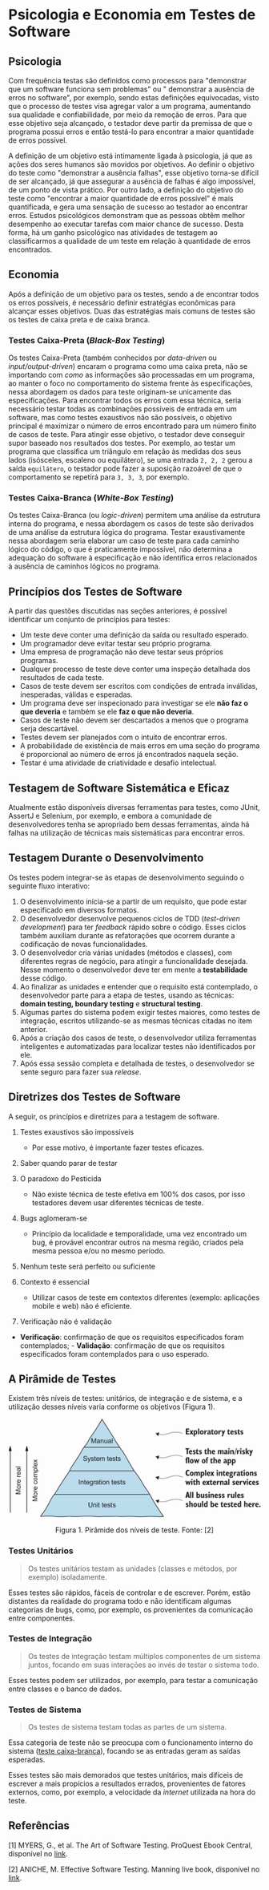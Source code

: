 # Psicologia e Economia em Testes de Software

## Psicologia

Com frequência testas são definidos como processos para "demonstrar que um software funciona sem problemas" ou "
demonstrar a ausência de erros no software", por exemplo, sendo estas definições equivocadas, visto que o processo de
testes visa agregar valor a um programa, aumentando sua qualidade e confiabilidade, por meio da remoção de erros. Para
que esse objetivo seja alcançado, o testador deve partir da premissa de que o programa possui erros e então testá-lo
para encontrar a maior quantidade de erros possível.

A definição de um objetivo está intimamente ligada à psicologia, já que as ações dos seres humanos são movidos por
objetivos. Ao definir o objetivo do teste como "demonstrar a ausência falhas", esse objetivo torna-se difícil de ser
alcançado, já que assegurar a ausência de falhas é algo impossível, de um ponto de vista prático. Por outro lado, a
definição do objetivo do teste como "encontrar a maior quantidade de erros possível" é mais quantificada, e gera uma
sensação de sucesso ao testador ao encontrar erros. Estudos psicológicos demonstram que as pessoas obtêm melhor
desempenho ao executar tarefas com maior chance de sucesso. Desta forma, há um ganho psicológico nas atividades de
testagem ao classificarmos a qualidade de um teste em relação à quantidade de erros encontrados.

## Economia

Após a definição de um objetivo para os testes, sendo a de encontrar todos os erros possíveis, é necessário definir
estratégias econômicas para alcançar esses objetivos. Duas das estratégias mais comuns de testes são os testes de caixa
preta e de caixa branca.

### Testes Caixa-Preta (*Black-Box Testing*)

Os testes Caixa-Preta (também conhecidos por *data-driven* ou *input/output-driven*) encaram o programa como uma caixa
preta, não se importando com *como* as informações são processadas em um programa, ao manter o foco no comportamento do
sistema frente às especificações, nessa abordagem os dados para teste originam-se unicamente das especificações. Para
encontrar todos os erros com essa técnica, seria necessário testar todas as combinações possíveis de entrada em um
software, mas como testes exaustivos não são possíveis, o objetivo principal é maximizar o número de erros encontrado
para um número finito de casos de teste. Para atingir esse objetivo, o testador deve conseguir supor baseado nos
resultados dos testes. Por exemplo, ao testar um programa que classifica um triângulo em relação às medidas dos seus
lados (isósceles, escaleno ou equilátero), se uma entrada `2, 2, 2` gerou a saída `equilátero`, o testador pode fazer a
suposição razoável de que o comportamento se repetirá para `3, 3, 3`, por exemplo.

### Testes Caixa-Branca (*White-Box Testing*)

Os testes Caixa-Branca (ou *logic-driven*) permitem uma análise da estrutura interna do programa, e nessa abordagem os
casos de teste são derivados de uma análise da estrutura lógica do programa. Testar exaustivamente nessa abordagem seria
elaborar um caso de teste para cada caminho lógico do código, o que é praticamente impossível, não determina a
adequação do software à especificação e não identifica erros relacionados à ausência de caminhos lógicos no programa.

## Princípios dos Testes de Software

A partir das questões discutidas nas seções anteriores, é possível identificar um conjunto de princípios para testes:

- Um teste deve conter uma definição da saída ou resultado esperado.
- Um programador deve evitar testar seu próprio programa.
- Uma empresa de programação não deve testar seus próprios programas.
- Qualquer processo de teste deve conter uma inspeção detalhada dos resultados de cada teste.
- Casos de teste devem ser escritos com condições de entrada inválidas, inesperadas, válidas e esperadas.
- Um programa deve ser inspecionado para investigar se ele **não faz o que deveria** e também se ele **faz o que não
  deveria**.
- Casos de teste não devem ser descartados a menos que o programa serja descartável.
- Testes devem ser planejados com o intuito de encontrar erros.
- A probabilidade de existência de mais erros em uma seção do programa é proporcional ao número de erros já encontrados
  naquela seção.
- Testar é uma atividade de criatividade e desafio intelectual.

## Testagem de Software Sistemática e Eficaz

Atualmente estão disponíveis diversas ferramentas para testes, como JUnit, AssertJ e Selenium, por exemplo, e
embora a comunidade de desenvolvedores tenha se apropriado bem dessas ferramentas, ainda há falhas na utilização de
técnicas mais sistemáticas para encontrar erros.

## Testagem Durante o Desenvolvimento

Os testes podem integrar-se às etapas de desenvolvimento seguindo o seguinte fluxo interativo:

1. O desenvolvimento inicia-se a partir de um requisito, que pode estar especificado em diversos formatos.
2. O desenvolvedor desenvolve pequenos ciclos de TDD (*test-driven development*) para ter *feedback* rápido sobre o
   código. Esses ciclos também auxiliam durante as refatorações que ocorrem durante a codificação de novas
   funcionalidades.
3. O desenvolvedor cria várias unidades (métodos e classes), com diferentes regras de negócio, para atingir a
   funcionalidade desejada. Nesse momento o desenvolvedor deve ter em mente a **testabilidade** desse código.
4. Ao finalizar as unidades e entender que o requisito está contemplado, o desenvolvedor parte para a etapa de testes,
   usando as técnicas: **domain testing, boundary testing** e **structural testing**.
5. Algumas partes do sistema podem exigir testes maiores, como testes de integração, escritos utilizando-se as
   mesmas técnicas citadas no item anterior.
6. Após a criação dos casos de teste, o desenvolvedor utiliza ferramentas inteligentes e automatizadas para localizar
   testes não
   identificados por ele.
7. Após essa sessão completa e detalhada de testes, o desenvolvedor se sente seguro para fazer sua *release*.

## Diretrizes dos Testes de Software

A seguir, os princípios e diretrizes para a testagem de software.

1. Testes exaustivos são impossíveis

   - Por esse motivo, é importante fazer testes eficazes.

2. Saber quando parar de testar
3. O paradoxo do Pesticida

   - Não existe técnica de teste efetiva em 100% dos casos, por isso testadores devem usar diferentes técnicas de
   teste.

4. Bugs aglomeram-se

   - Princípio da localidade e temporalidade, uma vez encontrado um bug, é provável encontrar outros na mesma região, criados pela mesma pessoa e/ou no mesmo período.

5. Nenhum teste será perfeito ou suficiente
6. Contexto é essencial

   - Utilizar casos de teste em contextos diferentes (exemplo: aplicações mobile e web) não é eficiente.

7. Verificação não é validação

- **Verificação**: confirmação de que os requisitos especificados foram contemplados; -   **Validação**: confirmação
   de que os requisitos especificados foram contemplados para o uso esperado.

## A Pirâmide de Testes

Existem três níveis de testes: unitários, de integração e de sistema, e a utilização desses níveis varia conforme
os objetivos (Figura 1).

![img.png](imgs/img.png)
<div style="text-align: center"> Figura 1. Pirâmide dos níveis de teste. Fonte: [2] </div>

### Testes Unitários

> Os testes unitários testam as unidades (classes e métodos, por exemplo) isoladamente.

Esses testes são rápidos, fáceis de controlar e de escrever. Porém, estão distantes da realidade do programa todo e não
identificam algumas categorias de bugs, como, por exemplo, os provenientes da comunicação entre componentes.

### Testes de Integração

> Os testes de integração testam múltiplos componentes de um sistema juntos, focando em suas interações ao invés de
> testar o sistema todo.

Esses testes podem ser utilizados, por exemplo, para testar a comunicação entre classes e o banco de dados.

### Testes de Sistema

> Os testes de sistema testam todas as partes de um sistema.

Essa categoria de teste não se preocupa com o funcionamento interno do
sistema ([teste caixa-branca](#testes-caixa-branca-white-box-testing)), focando se as entradas geram as saídas
esperadas.

Esses testes são mais demorados que testes unitários, mais difíceis de escrever a mais propícios a resultados errados,
provenientes de fatores externos, como, por exemplo, a velocidade da *internet* utilizada na hora do teste.

## Referências

[1] MYERS, G., et al. The Art of Software Testing. ProQuest Ebook
Central, disponível no [link](http://ebookcentral.proquest.com/lib/univbrasilia-ebooks/detail.action?docID=697721).

[2] ANICHE, M. Effective Software Testing. Manning live book, disponível
no [link](https://livebook.manning.com/book/effective-software-testing/effective-software-testing/).
